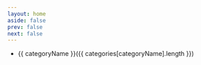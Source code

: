 ```yaml
---
layout: home
aside: false
prev: false
next: false
---
```


<script setup>
import { data as categories } from './categories.data.js'
</script>

<ul>
  <li v-for="categoryName in Object.keys(categories).sort()">
    <a :href="`./${categoryName}`">{{ categoryName }}({{ categories[categoryName].length }})</a>
  </li>
</ul>
